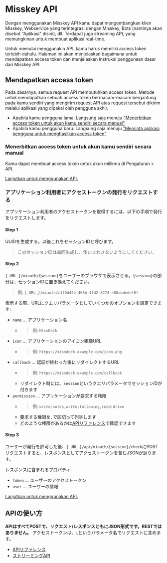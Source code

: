# Misskey API

Dengan menggunakan Misskey API kamu dapat mengembangkan klien Misskey, Webservice yang terintegrasi dengan Misskey, Bots (nantinya akan disebut "Aplikasi" disini), dll. Terdapat juga streaming API, yang memungkinan untuk membuat aplikasi real-time.

Untuk memulai menggunakin API, kamu harus memiliki access token terlebih dahulu. Halaman ini akan menjelaskan bagaimana untuk mendapatkan access token dan menjelaskan instruksi penggunaan dasar dari Misskey API.

## Mendapatkan access token
Pada dasarnya, semua request API membutuhkan access token. Metode untuk mendapatkan sebuah access token bermacam-macam bergantung pada kamu sendiri yang mengirim request API atau request tersebut dikirim melalui aplikasi yang dipakai oleh pengguna akhir.

* Apabila kamu pengguna lama: Langsung saja menuju [ "Menerbitkan access token untuk akun kamu sendiri secara manual" ](#Menerbitkan-access-token-untuk-akun-kamu-sendiri-secara-manual)
* Apabila kamu pengguna baru: Langsung saja menuju [ "Meminta aplikasi pengguna untuk menghasilkan access token" ](#アプリケーション利用者にアクセストークンの発行をリクエストする)

### Menerbitkan access token untuk akun kamu sendiri secara manual
Kamu dapat membuat access token untuk akun milikmu di Pengaturan > API.

[Lanjutkan untuk menggunakan API.](#APIの使い方)

### アプリケーション利用者にアクセストークンの発行をリクエストする
アプリケーション利用者のアクセストークンを取得するには、以下の手順で発行をリクエストします。

#### Step 1

UUIDを生成する。以後これをセッションIDと呼びます。

> このセッションIDは毎回生成し、使いまわさないようにしてください。

#### Step 2

`{_URL_}/miauth/{session}`をユーザーのブラウザで表示させる。`{session}`の部分は、セッションIDに置き換えてください。
> 例: `{_URL_}/miauth/c1f6d42b-468b-4fd2-8274-e58abdedef6f`

表示する際、URLにクエリパラメータとしていくつかのオプションを設定できます:
* `name` ... アプリケーション名
    * > 例: `MissDeck`
* `icon` ... アプリケーションのアイコン画像URL
    * > 例: `https://missdeck.example.com/icon.png`
* `callback` ... 認証が終わった後にリダイレクトするURL
    * > 例: `https://missdeck.example.com/callback`
    * リダイレクト時には、`session`というクエリパラメータでセッションIDが付きます
* `permission` ... アプリケーションが要求する権限
    * > 例: `write:notes,write:following,read:drive`
    * 要求する権限を`,`で区切って列挙します
    * どのような権限があるかは[APIリファレンス](/api-doc)で確認できます

#### Step 3
ユーザーが発行を許可した後、`{_URL_}/api/miauth/{session}/check`にPOSTリクエストすると、レスポンスとしてアクセストークンを含むJSONが返ります。

レスポンスに含まれるプロパティ:
* `token` ... ユーザーのアクセストークン
* `user` ... ユーザーの情報

[Lanjutkan untuk menggunakan API.](#APIの使い方)

## APIの使い方
**APIはすべてPOSTで、リクエスト/レスポンスともにJSON形式です。RESTではありません。** アクセストークンは、`i`というパラメータ名でリクエストに含めます。

* [APIリファレンス](/api-doc)
* [ストリーミングAPI](./stream)
